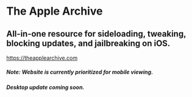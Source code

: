 # The Apple Archive
## All-in-one resource for sideloading, tweaking, blocking updates, and jailbreaking on iOS.
https://theapplearchive.com
##### Note: Website is currently prioritized for mobile viewing. 
##### Desktop update coming soon.
